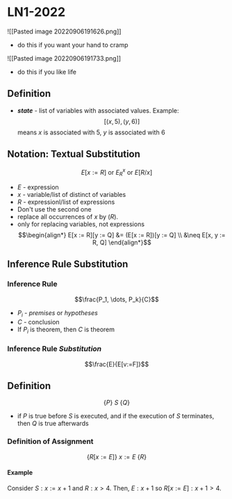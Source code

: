 # LN1-2022

![[Pasted image 20220906191626.png]]
- do this if you want your hand to cramp

![[Pasted image 20220906191733.png]]
- do this if you like life

## Definition
- ***state*** - list of variables with associated values. Example:
$$[(x,5), (y,6)]$$
	means $x$ is associated with 5, $y$ is associated with 6

## Notation: Textual Substitution
$$E[x := R] \text{ or } E^x_R \text{ or } E[R/x]$$
- $E$ - expression
- $x$ - variable/list of distinct of variables
- $R$ - expressionl/list of expressions
- Don't use the second one
- replace all occurrences of $x$ by $(R)$.
- only for replacing variables, not expressions
$$\begin{align*}
	E[x := R][y := Q] &= (E[x := R])[y := Q] \\
	&\neq E[x, y := R, Q]
\end{align*}$$

## Inference Rule Substitution
### Inference Rule
$$\frac{P_1, \dots, P_k}{C}$$
- $P_i$ - *premises* or *hypotheses*
- $C$ - conclusion
- If $P_i$ is theorem, then $C$ is theorem

### Inference Rule *Substitution*
$$\frac{E}{E[v:=F]}$$
## Definition
$$\{P\}\ S\ \{Q\}$$
- if $P$ is true before $S$ is executed, and if the execution of $S$ terminates, then $Q$ is true afterwards

### Definition of Assignment
$$\{R[x:=E]\}\ x:=E\ \{R\}$$
#### Example
Consider $S: x:= x+1$ and $R: x>4$. Then, $E: x+1$ so $R[x:=E]: x+1>4$.